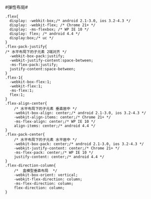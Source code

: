 #弹性布局#

	
	.flex{
	  display: -webkit-box;/* android 2.1-3.0, ios 3.2-4.3 */
	  display: -webkit-flex; /* Chrome 21+ */
	  display: -ms-flexbox; /* WP IE 10 */
	  display: flex; /* android 4.4 */
	  display:box;/* uc */
	}
	.flex-pack-justify{
	/* 水平布局下的子元素 2端对齐 */
	  -webkit-box-pack:justify;
	  -webkit-justify-content:space-between;
	  -ms-flex-pack:justify;
	  justify-content:space-between;
	}
	.flex-1{
	  -webkit-box-flex:1;
	  -webkit-flex:1;
	  -ms-flex:1;
	  flex:1;
	}
	.flex-align-center{
	    /* 水平布局下的子元素 垂直居中 */
	    -webkit-box-align: center;/* android 2.1-3.0, ios 3.2-4.3 */
	    -webkit-align-items: center;/* Chrome 21+ */
	    -ms-flex-align: center;/* WP IE 10 */
	    align-items: center;/* android 4.4 */
	}
	.flex-pack-center{
	    /* 水平布局下的子元素 水平居中 */
	    -webkit-box-pack: center;/* android 2.1-3.0, ios 3.2-4.3 */
	    -webkit-justify-content: center;/* Chrome 21+ */
	    -ms-flex-pack: center;/* WP IE 10 */
	    justify-content: center;/* android 4.4 */
	}
	.flex-direction-column{  
	    /*  盒模型垂直布局  */
	    -webkit-box-orient: vertical;
	    -webkit-flex-direction: column;
	    -ms-flex-direction: column;
	    flex-direction: column;
	}
	
